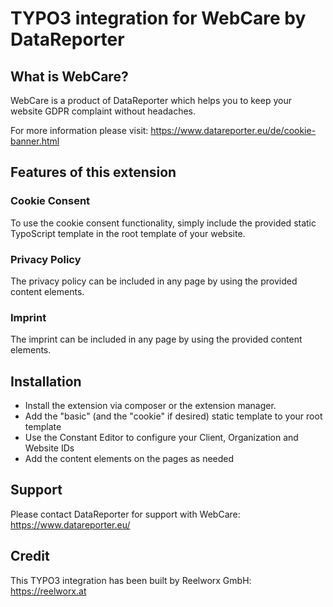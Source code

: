 # TYPO3 integration for WebCare by DataReporter

## What is WebCare?

WebCare is a product of DataReporter which helps you to keep your website GDPR complaint without headaches.

For more information please visit: https://www.datareporter.eu/de/cookie-banner.html

## Features of this extension

### Cookie Consent

To use the cookie consent functionality, simply include the provided static TypoScript template in the
root template of your website.

### Privacy Policy

The privacy policy can be included in any page by using the provided content elements.

### Imprint

The imprint can be included in any page by using the provided content elements.

## Installation

- Install the extension via composer or the extension manager.
- Add the "basic" (and the "cookie" if desired) static template to your root template
- Use the Constant Editor to configure your Client, Organization and Website IDs
- Add the content elements on the pages as needed

## Support

Please contact DataReporter for support with WebCare: https://www.datareporter.eu/

## Credit

This TYPO3 integration has been built by Reelworx GmbH: https://reelworx.at
